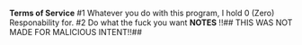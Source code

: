 ______________Terms of Service______________
#1 Whatever you do with this program, I hold 0 (Zero) Responability for.
#2 Do what the fuck you want
______________NOTES______________
!!## THIS WAS NOT MADE FOR MALICIOUS INTENT!!##
